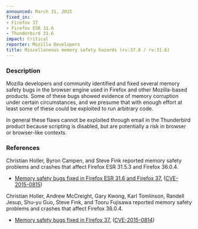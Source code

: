 ```yaml
---
announced: March 31, 2015
fixed_in:
- Firefox 37
- Firefox ESR 31.6
- Thunderbird 31.6
impact: Critical
reporter: Mozilla Developers
title: Miscellaneous memory safety hazards (rv:37.0 / rv:31.6)
---
```


<h3>Description</h3>

<p>Mozilla developers and community identified and fixed several memory safety
bugs in the browser engine used in Firefox and other Mozilla-based products.
Some of these bugs showed evidence of memory corruption under certain
circumstances, and we presume that with enough effort at least some of these
could be exploited to run arbitrary code.</p>

<p class="note">In general these flaws cannot be exploited through email in the
Thunderbird product because scripting is disabled, but are potentially a risk in
browser or browser-like contexts.</p>

<h3>References</h3>

<p>Christian Holler, Byron Campen, and Steve Fink reported memory safety problems and crashes that affect Firefox ESR 31.5.3 and Firefox 36.0.4.</p>

<ul>
  <li><a
href="https://bugzilla.mozilla.org/buglist.cgi?bug_id=1138199,1036515,1137326">
          Memory safety bugs fixed in Firefox ESR 31.6 and Firefox 37.</a> (<a
href="http://cve.mitre.org/cgi-bin/cvename.cgi?name=CVE-2015-0815"
class="ex-ref">CVE-2015-0815</a>)</li>
</ul>

<p>Christian Holler, Andrew McCreight, Gary Kwong, Karl Tomlinson, Randell Jesup, Shu-yu Guo, Steve Fink, and Tooru Fujisawa reported memory safety problems and crashes that affect Firefox 36.0.4.</p>

<ul>
  <li><a
href="https://bugzilla.mozilla.org/buglist.cgi?bug_id=1138391,1005991,1111327,
1116306,1137624,1132342,1130150,1136397,1133909,1127012">
          Memory safety bugs fixed in Firefox 37.</a> (<a
href="http://cve.mitre.org/cgi-bin/cvename.cgi?name=CVE-2015-0814"
class="ex-ref">CVE-2015-0814</a>)</li>
</ul>


